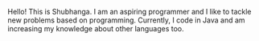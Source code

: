 Hello! This is Shubhanga.
I am an aspiring programmer and I like to tackle new problems based on programming. 
Currently, I code in Java and am increasing my knowledge about other languages too.
